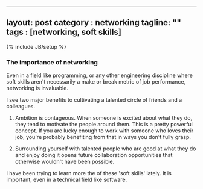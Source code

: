   ---
layout: post
category : networking
tagline: ""
tags : [networking, soft skills]
---
{% include JB/setup %}

### The importance of networking

Even in a field like programming, or any other engineering discipline where soft skills aren't necessarily a make or break metric of job performance, networking is invaluable. 

I see two major benefits to cultivating a talented circle of friends and a colleagues. 

1. 	Ambition is contageous. When someone is excited about what they do, they tend to motivate the people around them. This is a pretty powerful concept. If you are lucky enough to work with someone who loves their job, you're probably benefiting from that in ways you don't fully grasp. 

2. 	Surrounding yourself with talented people who are good at what they do and enjoy doing it opens future collaboration opportunities that otherwise wouldn't have been possible.

I have been trying to learn more the of these 'soft skills' lately. It is important, even in a technical field like software.
